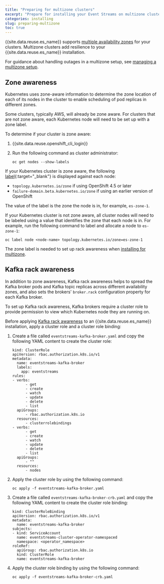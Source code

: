 ```yaml
---
title: "Preparing for multizone clusters"
excerpt: "Prepare for installing your Event Streams on multizone clusters."
categories: installing
slug: preparing-multizone
toc: true
---
```


{{site.data.reuse.es_name}} supports [multiple availability zones](../planning/#multiple-availability-zones) for your clusters. Multizone clusters add resilience to your {{site.data.reuse.es_name}} installation.

For guidance about handling outages in a multizone setup, see [managing a multizone setup](../../administering/managing-multizone/).

## Zone awareness

Kubernetes uses zone-aware information to determine the zone location of each of its nodes in the cluster to enable scheduling of pod replicas in different zones.

Some clusters, typically AWS, will already be zone aware. For clusters that are not zone aware, each Kubernetes node will need to be set up with a zone label.

To determine if your cluster is zone aware:

1. {{site.data.reuse.openshift_cli_login}}
2. Run the following command as cluster administrator:

   `oc get nodes --show-labels`

If your Kubernetes cluster is zone aware, the following [label](https://kubernetes.io/docs/reference/kubernetes-api/labels-annotations-taints/){:target="_blank"} is displayed against each node:
- `topology.kubernetes.io/zone` if using OpenShift 4.5 or later
- `failure-domain.beta.kubernetes.io/zone` if using an earlier version of OpenShift

The value of the label is the zone the node is in, for example, `es-zone-1`.

If your Kubernetes cluster is not zone aware, all cluster nodes will need to be labeled using a value that identifies the zone that each node is in. For example, run the following command to label and allocate a node to `es-zone-1`:

   `oc label node <node-name> topology.kubernetes.io/zone=es-zone-1`

The zone label is needed to set up rack awareness when [installing for multizone](../configuring/#applying-kafka-rack-awareness).


## Kafka rack awareness

In addition to zone awareness, Kafka rack awareness helps to spread the Kafka broker pods and Kafka topic replicas across different availability zones, and also sets the brokers' `broker.rack` configuration property for each Kafka broker.

To set up Kafka rack awareness, Kafka brokers require a cluster role to provide permission to view which Kubernetes node they are running on.

Before applying [Kafka rack awareness](../configuring/#applying-kafka-rack-awareness) to an {{site.data.reuse.es_name}} installation, apply a cluster role and a cluster role binding:

1. Create a file called `eventstreams-kafka-broker.yaml` and copy the following YAML content to create the cluster role:

   ```
   kind: ClusterRole
   apiVersion: rbac.authorization.k8s.io/v1
   metadata: 
     name: eventstreams-kafka-broker
     labels:
       app: eventstreams
   rules:
   - verbs:
         - get
         - create
         - watch
         - update
         - delete
         - list
     apiGroups:
         - rbac.authorization.k8s.io
     resources:
         - clusterrolebindings
   - verbs:
         - get
         - create
         - watch
         - update
         - delete
         - list
     apiGroups:
         - ""
     resources:
         - nodes
      ```
2. Apply the cluster role by using the following command: 

   `oc apply -f eventstreams-kafka-broker.yaml`

3. Create a file called `eventstreams-kafka-broker-crb.yaml` and copy the following YAML content to create the cluster role binding:

   ```
   kind: ClusterRoleBinding
   apiVersion: rbac.authorization.k8s.io/v1
   metadata:
     name: eventstreams-kafka-broker
   subjects:
   - kind: ServiceAccount
     name: eventstreams-cluster-operator-namespaced
     namespace: <operator_namespace>
   roleRef:
     apiGroup: rbac.authorization.k8s.io
     kind: ClusterRole
     name: eventstreams-kafka-broker
   ```

4. Apply the cluster role  binding by using the following command:

   `oc apply -f eventstreams-kafka-broker-crb.yaml`
